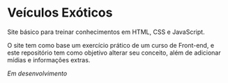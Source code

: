 # Veículos Exóticos

Site básico para treinar conhecimentos em HTML, CSS e JavaScript.

O site tem como base um exercício prático de um curso de Front-end, e este repositório tem como objetivo alterar seu conceito, além de  adicionar mídias e informações extras.

*Em desenvolvimento*
